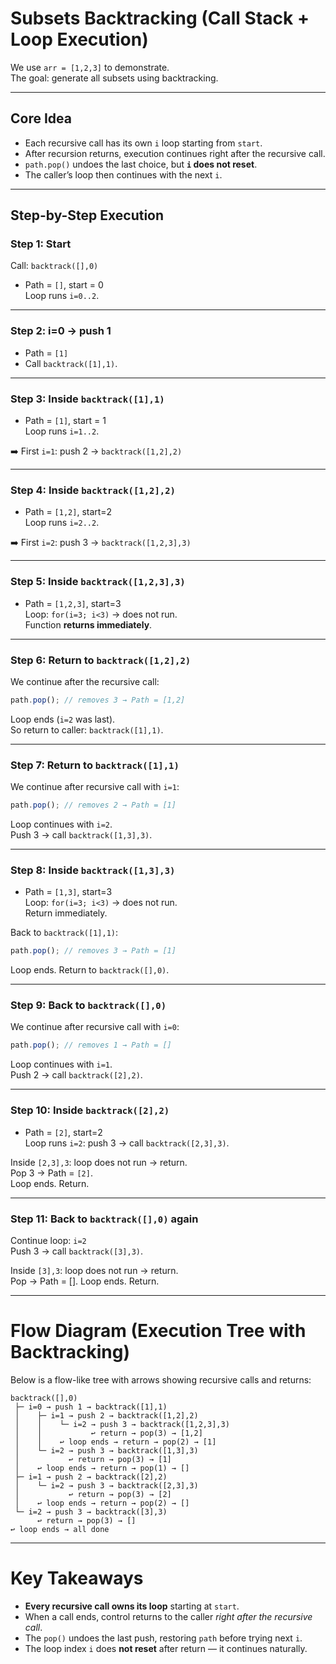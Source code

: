 # Subsets Backtracking (Call Stack + Loop Execution)

We use `arr = [1,2,3]` to demonstrate.  
The goal: generate all subsets using backtracking.

---

## Core Idea

- Each recursive call has its own `i` loop starting from `start`.
- After recursion returns, execution continues right after the recursive call.
- `path.pop()` undoes the last choice, but **`i` does not reset**.
- The caller’s loop then continues with the next `i`.

---

## Step-by-Step Execution

### Step 1: Start
Call: `backtrack([],0)`  
- Path = `[]`, start = 0  
Loop runs `i=0..2`.

---

### Step 2: i=0 → push 1
- Path = `[1]`  
- Call `backtrack([1],1)`.

---

### Step 3: Inside `backtrack([1],1)`
- Path = `[1]`, start = 1  
Loop runs `i=1..2`.  

➡️ First `i=1`: push 2 → `backtrack([1,2],2)`

---

### Step 4: Inside `backtrack([1,2],2)`
- Path = `[1,2]`, start=2  
Loop runs `i=2..2`.  

➡️ First `i=2`: push 3 → `backtrack([1,2,3],3)`

---

### Step 5: Inside `backtrack([1,2,3],3)`
- Path = `[1,2,3]`, start=3  
Loop: `for(i=3; i<3)` → does not run.  
Function **returns immediately**.

---

### Step 6: Return to `backtrack([1,2],2)`
We continue after the recursive call:

```js
path.pop(); // removes 3 → Path = [1,2]
```

Loop ends (`i=2` was last).  
So return to caller: `backtrack([1],1)`.

---

### Step 7: Return to `backtrack([1],1)`
We continue after recursive call with `i=1`:  

```js
path.pop(); // removes 2 → Path = [1]
```

Loop continues with `i=2`.  
Push 3 → call `backtrack([1,3],3)`.

---

### Step 8: Inside `backtrack([1,3],3)`
- Path = `[1,3]`, start=3  
Loop: `for(i=3; i<3)` → does not run.  
Return immediately.

Back to `backtrack([1],1)`:  
```js
path.pop(); // removes 3 → Path = [1]
```

Loop ends. Return to `backtrack([],0)`.

---

### Step 9: Back to `backtrack([],0)`
We continue after recursive call with `i=0`:  

```js
path.pop(); // removes 1 → Path = []
```

Loop continues with `i=1`.  
Push 2 → call `backtrack([2],2)`.

---

### Step 10: Inside `backtrack([2],2)`
- Path = `[2]`, start=2  
Loop runs `i=2`: push 3 → call `backtrack([2,3],3)`.

Inside `[2,3],3`: loop does not run → return.  
Pop 3 → Path = `[2]`.  
Loop ends. Return.

---

### Step 11: Back to `backtrack([],0)` again
Continue loop: `i=2`  
Push 3 → call `backtrack([3],3)`.

Inside `[3],3`: loop does not run → return.  
Pop → Path = []. Loop ends. Return.

---

# Flow Diagram (Execution Tree with Backtracking)

Below is a flow-like tree with arrows showing recursive calls and returns:

```
backtrack([],0)
 ├─ i=0 → push 1 → backtrack([1],1)
 │    ├─ i=1 → push 2 → backtrack([1,2],2)
 │    │    └─ i=2 → push 3 → backtrack([1,2,3],3)
 │    │           ↩ return → pop(3) → [1,2]
 │    │    ↩ loop ends → return → pop(2) → [1]
 │    └─ i=2 → push 3 → backtrack([1,3],3)
 │           ↩ return → pop(3) → [1]
 │    ↩ loop ends → return → pop(1) → []
 ├─ i=1 → push 2 → backtrack([2],2)
 │    └─ i=2 → push 3 → backtrack([2,3],3)
 │           ↩ return → pop(3) → [2]
 │    ↩ loop ends → return → pop(2) → []
 └─ i=2 → push 3 → backtrack([3],3)
      ↩ return → pop(3) → []
↩ loop ends → all done
```

---

# Key Takeaways

- **Every recursive call owns its loop** starting at `start`.
- When a call ends, control returns to the caller *right after the recursive call*.
- The `pop()` undoes the last push, restoring `path` before trying next `i`.
- The loop index `i` does **not reset** after return — it continues naturally.
